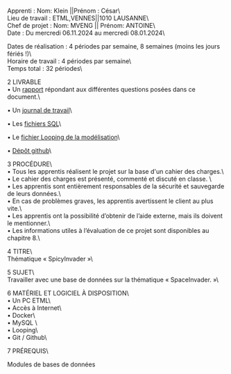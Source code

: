 Apprenti :		Nom: Klein ||Prénom : César\  
Lieu de travail :	ETML,VENNES||1010 LAUSANNE\  
Chef de projet :	Nom: MVENG || Prénom: ANTOINE\  
Date :			Du mercredi 06.11.2024 au mercredi 08.01.2024\  
  
Dates de réalisation :	4 périodes par semaine, 8 semaines (moins les jours fériés !)\  
Horaire de travail :	4 périodes par semaine\  
Temps total :		32 périodes\  


2 LIVRABLE\
•	Un [rapport](https://github.com/Cesar-Kln/P_DB-106-SpicyInvader/tree/main/Rapport) répondant aux différentes questions posées dans ce document.\
  
•	Un [journal de travail](https://github.com/Cesar-Kln/P_DB-106-SpicyInvader/tree/main/JDT)\
  
•	Les [fichiers SQL](https://github.com/Cesar-Kln/P_DB-106-SpicyInvader/tree/main/DB/Scripts)\
  
•	Le [fichier Looping de la modélisation](https://github.com/Cesar-Kln/P_DB-106-SpicyInvader/tree/main/DB/Looping)\
  
•	[Dépôt github](https://github.com/Cesar-Kln/P_DB-106-SpicyInvader/tree/main)\
  
  
3 PROCÉDURE\  
•	Tous les apprentis réalisent le projet sur la base d'un cahier des charges.\  
•	Le cahier des charges est présenté, commenté et discuté en classe. \  
•	Les apprentis sont entièrement responsables de la sécurité et sauvegarde de leurs données.\  
•	En cas de problèmes graves, les apprentis avertissent le client au plus vite.\  
•	Les apprentis ont la possibilité d’obtenir de l’aide externe, mais ils doivent le mentionner.\  
•	Les informations utiles à l’évaluation de ce projet sont disponibles au chapitre 8.\  
  
4 TITRE\  
Thématique « SpicyInvader »\  
  
5 SUJET\  
Travailler avec une base de données sur la thématique « SpaceInvader. »\  
  
6 MATÉRIEL ET LOGICIEL À DISPOSITION\  
•	Un PC ETML\  
•	Accès à Internet\  
•	Docker\  
•	MySQL \  
•	Looping\  
•	Git / Github\  
  
7 PRÉREQUIS\  
  
Modules de bases de données  
